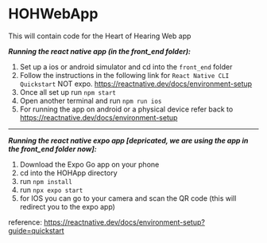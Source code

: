 # HOHWebApp
This will contain code for the Heart of Hearing Web app

***Running the react native app (in the front_end folder):***

1. Set up  a ios or android simulator and cd into the `front_end` folder
2. Follow the instructions in the following link for `React Native CLI Quickstart` NOT expo. https://reactnative.dev/docs/environment-setup
3. Once all set up run `npm start`
4. Open another terminal and run `npm run ios`
5. For running the app on android or a physical device refer back to https://reactnative.dev/docs/environment-setup




---
***Running the react native expo app [depricated, we are using the app in the front_end folder now]:***

1. Download the Expo Go app on your phone
2. cd into  the HOHApp directory
3. run `npm install`
4. run `npx expo start`
5. for IOS you can go to your camera and scan the QR code (this will redirect you to the expo app)

reference: https://reactnative.dev/docs/environment-setup?guide=quickstart
